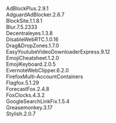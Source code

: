 AdBlockPlus.2.9.1<br>
AdguardAdBlocker.2.6.7<br>
BlockSite.1.1.8.1<br>
Blur.7.5.2333<br>
Decentraleyes.1.3.8<br>
DisableWebRTC.1.0.16<br>
Drag&DropZones.1.7.0<br>
EasyYoutubeVideoDownloaderExpress.9.12<br>
EmojiCheatsheet.1.2.0<br>
EmojiKeyboard.2.0.5<br>
EvernoteWebClipper.6.2.0<br>
FirefoxMulti-AccountContainers<br>
Flagfox.5.1.29<br>
ForecastFox.2.4.8<br>
FoxClocks.4.3.2<br>
GoogleSearchLinkFix.1.5.4<br>
Greasemonkey.3.17<br>
Stylish.2.0.7<br>

